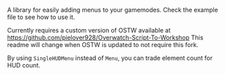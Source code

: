 A library for easily adding menus to your gamemodes. Check the example file to see how to use it.

Currently requires a custom version of OSTW available at https://github.com/pielover928/Overwatch-Script-To-Workshop
This readme will change when OSTW is updated to not require this fork.


By using `SingleHUDMenu` instead of `Menu`, you can trade element count for HUD count.